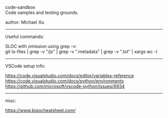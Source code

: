 code-sandbox <br>
Code samples and testing grounds. <br>

author: Michael Xu

--------------------------------------------------------------------
Useful commands:

SLOC with omission using grep -v: <br>
git ls-files | grep -v "\/js" | grep -v ".metadata" | grep -v ".txt" | xargs wc -l <br>

--------------------------------------------------------------------
VSCode setup info:

https://code.visualstudio.com/docs/editor/variables-reference <br>
https://code.visualstudio.com/docs/python/environments <br>
https://github.com/microsoft/vscode-python/issues/6934 <br>

--------------------------------------------------------------------
misc:

https://www.bigocheatsheet.com/ <br>